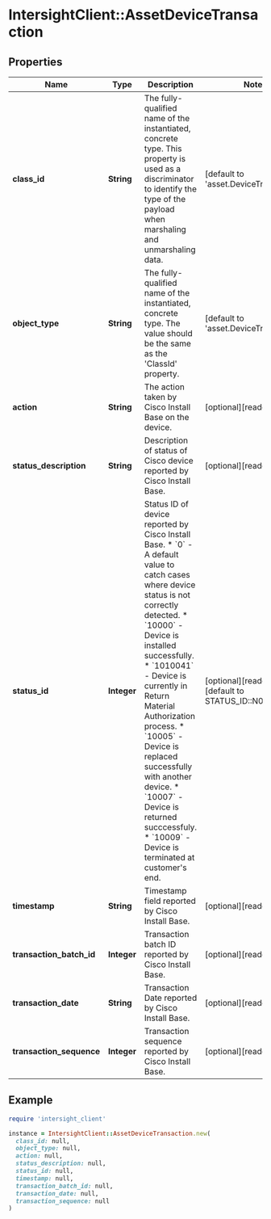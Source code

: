 # IntersightClient::AssetDeviceTransaction

## Properties

| Name | Type | Description | Notes |
| ---- | ---- | ----------- | ----- |
| **class_id** | **String** | The fully-qualified name of the instantiated, concrete type. This property is used as a discriminator to identify the type of the payload when marshaling and unmarshaling data. | [default to &#39;asset.DeviceTransaction&#39;] |
| **object_type** | **String** | The fully-qualified name of the instantiated, concrete type. The value should be the same as the &#39;ClassId&#39; property. | [default to &#39;asset.DeviceTransaction&#39;] |
| **action** | **String** | The action taken by Cisco Install Base on the device. | [optional][readonly] |
| **status_description** | **String** | Description of status of Cisco device reported by Cisco Install Base. | [optional][readonly] |
| **status_id** | **Integer** | Status ID of device reported by Cisco Install Base. * &#x60;0&#x60; - A default value to catch cases where device status is not correctly detected. * &#x60;10000&#x60; - Device is installed successfully. * &#x60;1010041&#x60; - Device is currently in Return Material Authorization process. * &#x60;10005&#x60; - Device is replaced successfully with another device. * &#x60;10007&#x60; - Device is returned succcessfuly. * &#x60;10009&#x60; - Device is terminated at customer&#39;s end. | [optional][readonly][default to STATUS_ID::N0] |
| **timestamp** | **String** | Timestamp field reported by Cisco Install Base. | [optional][readonly] |
| **transaction_batch_id** | **Integer** | Transaction batch ID reported by Cisco Install Base. | [optional][readonly] |
| **transaction_date** | **String** | Transaction Date reported by Cisco Install Base. | [optional][readonly] |
| **transaction_sequence** | **Integer** | Transaction sequence reported by Cisco Install Base. | [optional][readonly] |

## Example

```ruby
require 'intersight_client'

instance = IntersightClient::AssetDeviceTransaction.new(
  class_id: null,
  object_type: null,
  action: null,
  status_description: null,
  status_id: null,
  timestamp: null,
  transaction_batch_id: null,
  transaction_date: null,
  transaction_sequence: null
)
```

